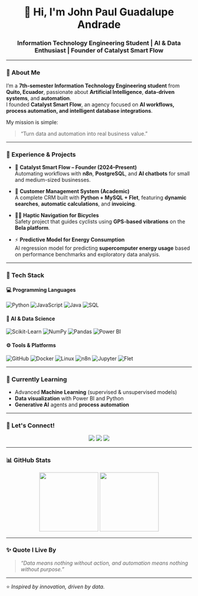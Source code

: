 <h1 align="center">👋 Hi, I'm John Paul Guadalupe Andrade</h1>

<h3 align="center">Information Technology Engineering Student | AI & Data Enthusiast | Founder of Catalyst Smart Flow</h3>

---

### 🚀 About Me
I’m a **7th-semester Information Technology Engineering student** from **Quito, Ecuador**, passionate about **Artificial Intelligence**, **data-driven systems**, and **automation**.  
I founded **Catalyst Smart Flow**, an agency focused on **AI workflows, process automation, and intelligent database integrations**.  

My mission is simple:  
> “Turn data and automation into real business value.”

---

### 💼 Experience & Projects

- 🧠 **Catalyst Smart Flow – Founder (2024–Present)**  
  Automating workflows with **n8n**, **PostgreSQL**, and **AI chatbots** for small and medium-sized businesses.  

- 💬 **Customer Management System (Academic)**  
  A complete CRM built with **Python + MySQL + Flet**, featuring **dynamic searches**, **automatic calculations**, and **invoicing**.  

- 🚴‍♂️ **Haptic Navigation for Bicycles**  
  Safety project that guides cyclists using **GPS-based vibrations** on the **Bela platform**.  

- ⚡ **Predictive Model for Energy Consumption**  
  AI regression model for predicting **supercomputer energy usage** based on performance benchmarks and exploratory data analysis.

---

### 🧰 Tech Stack

#### 💻 Programming Languages
![Python](https://img.shields.io/badge/Python-3776AB?style=for-the-badge&logo=python&logoColor=white)
![JavaScript](https://img.shields.io/badge/JavaScript-F7DF1E?style=for-the-badge&logo=javascript&logoColor=black)
![Java](https://img.shields.io/badge/Java-ED8B00?style=for-the-badge&logo=openjdk&logoColor=white)
![SQL](https://img.shields.io/badge/SQL-4479A1?style=for-the-badge&logo=mysql&logoColor=white)

#### 🧠 AI & Data Science
![Scikit-Learn](https://img.shields.io/badge/Scikit--Learn-F7931E?style=for-the-badge&logo=scikitlearn&logoColor=white)
![NumPy](https://img.shields.io/badge/NumPy-013243?style=for-the-badge&logo=numpy&logoColor=white)
![Pandas](https://img.shields.io/badge/Pandas-150458?style=for-the-badge&logo=pandas&logoColor=white)
![Power BI](https://img.shields.io/badge/Power_BI-F2C811?style=for-the-badge&logo=powerbi&logoColor=black)

#### ⚙️ Tools & Platforms
![GitHub](https://img.shields.io/badge/GitHub-181717?style=for-the-badge&logo=github&logoColor=white)
![Docker](https://img.shields.io/badge/Docker-2496ED?style=for-the-badge&logo=docker&logoColor=white)
![Linux](https://img.shields.io/badge/Linux-FCC624?style=for-the-badge&logo=linux&logoColor=black)
![n8n](https://img.shields.io/badge/n8n-EA4C89?style=for-the-badge&logo=n8n&logoColor=white)
![Jupyter](https://img.shields.io/badge/Jupyter-F37626?style=for-the-badge&logo=jupyter&logoColor=white)
![Flet](https://img.shields.io/badge/Flet-00ADEF?style=for-the-badge&logoColor=white)

---

### 🌱 Currently Learning
- Advanced **Machine Learning** (supervised & unsupervised models)  
- **Data visualization** with Power BI and Python  
- **Generative AI** agents and **process automation**  

---

### 🤝 Let's Connect!

<p align="center">
  <a href="mailto:jhongdlp204@gmail.com"><img src="https://img.shields.io/badge/Email-D14836?style=for-the-badge&logo=gmail&logoColor=white"></a>
  <a href="https://github.com/Jhongdlp"><img src="https://img.shields.io/badge/GitHub-181717?style=for-the-badge&logo=github&logoColor=white"></a>
  <a href="https://www.linkedin.com/in/jhongdlp"><img src="https://img.shields.io/badge/LinkedIn-0077B5?style=for-the-badge&logo=linkedin&logoColor=white"></a>
</p>

---

### 📊 GitHub Stats
<p align="center">
  <img height="160em" src="https://github-readme-stats.vercel.app/api?username=Jhongdlp&show_icons=true&theme=tokyonight&hide_border=true" />
  <img height="160em" src="https://github-readme-stats.vercel.app/api/top-langs/?username=Jhongdlp&layout=compact&theme=tokyonight&hide_border=true" />
</p>

---

### ✨ Quote I Live By
> *“Data means nothing without action, and automation means nothing without purpose.”*

---

⭐️ *Inspired by innovation, driven by data.*

